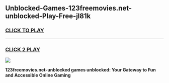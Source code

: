 
## Unblocked-Games-123freemovies.net-unblocked-Play-Free-jl81k
<h3>
<a href="https://premium76.site?title=123freemovies.net-unblocked&ref=23A">CLICK TO PLAY</a></h3>
<hr>

<h3>
<a href="https://premium76.site?title=123freemovies.net-unblocked&ref=23A">CLICK 2 PLAY</a>
  
</h3>

<a href="https://premium76.site?title=123freemovies.net-unblocked&ref=23A"><img src="https://clearcache.store/games.png"></a>


**123freemovies.net-unblocked games unblocked: Your Gateway to Fun and Accessible Online Gaming**
